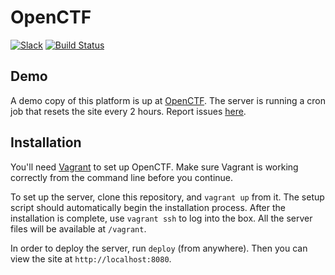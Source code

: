 OpenCTF
======

[![Slack](http://slack.easyctf.com/badge.svg)](http://slack.easyctf.com)
[![Build Status](https://img.shields.io/travis/EasyCTF/OpenCTF.svg)](https://travis-ci.org/EasyCTF/OpenCTF)


Demo
------

A demo copy of this platform is up at [OpenCTF](https://openctf.easyctf.com/). The server is running a cron job that resets the site every 2 hours. Report issues [here](https://github.com/EasyCTF/OpenCTF/issues).

Installation
------

You'll need [Vagrant](https://www.vagrantup.com/) to set up OpenCTF. Make sure Vagrant is working correctly from the command line before you continue.

To set up the server, clone this repository, and `vagrant up` from it. The setup script should automatically begin the installation process. After the installation is complete, use `vagrant ssh` to log into the box. All the server files will be available at `/vagrant`.

In order to deploy the server, run `deploy` (from anywhere). Then you can view the site at `http://localhost:8080`.
